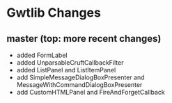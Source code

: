 Gwtlib Changes
================

master (top: more recent changes)
----------------------------------
- added FormLabel
- added UnparsableCruftCallbackFilter
- added ListPanel and ListItemPanel
- add SimpleMessageDialogBoxPresenter and MessageWithCommandDialogBoxPresenter
- add CustomHTMLPanel and FireAndForgetCallback
